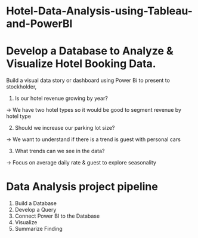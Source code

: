 # Hotel-Data-Analysis-using-Tableau-and-PowerBI

# Develop a Database to Analyze & Visualize Hotel Booking Data.
Build a visual data story or dashboard using Power Bi to present to stockholder,

1. Is our hotel revenue growing by year?

-> We have two hotel types so it would be good 
to segment revenue by hotel type

2. Should we increase our parking lot size?

-> We want to understand if there is a trend is 
guest with personal cars

3. What trends can we see in the data?

-> Focus on average daily rate & guest to 
explore seasonality

# Data Analysis project pipeline
  1. Build a Database
  2. Develop a Query
  3. Connect Power BI to the Database
  4. Visualize
  5. Summarize Finding
